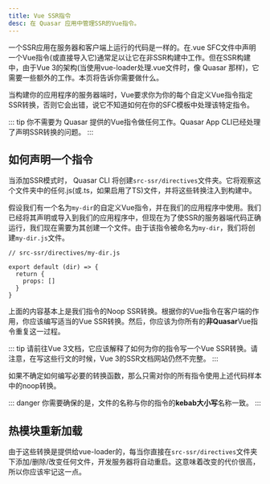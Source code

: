 ```yaml
---
title: Vue SSR指令
desc: 在 Quasar 应用中管理SSR的Vue指令。
---
```


一个SSR应用在服务器和客户端上运行的代码是一样的。在.vue SFC文件中声明一个Vue指令(或直接导入它)通常足以让它在非SSR构建中工作。但在SSR构建中，由于Vue 3的架构(当使用vue-loader处理.vue文件时，像 Quasar 那样)，它需要一些额外的工作。本页将告诉你需要做什么。

当构建你的应用程序的服务器端时，Vue要求你为你的每个自定义Vue指令指定SSR转换，否则它会出错，说它不知道如何在你的SFC模板中处理该特定指令。

::: tip
你不需要为 Quasar 提供的Vue指令做任何工作。Quasar App CLI已经处理了声明SSR转换的问题。
:::

## 如何声明一个指令

当添加SSR模式时， Quasar CLI 将创建`src-ssr/directives`文件夹。它将观察这个文件夹中的任何.js(或.ts，如果启用了TS)文件，并将这些转换注入到构建中。

假设我们有一个名为`my-dir`的自定义Vue指令，并在我们的应用程序中使用。我们已经将其声明或导入到我们的应用程序中，但现在为了使SSR的服务器端代码正确运行，我们现在需要为其创建一个文件。由于该指令被命名为`my-dir`，我们将创建`my-dir.js`文件。

```
// src-ssr/directives/my-dir.js

export default (dir) => {
  return {
    props: []
  }
}
```

上面的内容基本上是我们指令的Noop SSR转换。根据你的Vue指令在客户端的作用，你应该编写适当的Vue SSR转换。然后，你应该为你所有的**非Quasar**Vue指令重复这一过程。

::: tip
请前往Vue 3文档，它应该解释了如何为你的指令写一个Vue SSR转换。请注意，在写这些行文的时候，Vue 3的SSR文档网站仍然不完整。
:::

如果不确定如何编写必要的转换函数，那么只需对你的所有指令使用上述代码样本中的noop转换。

::: danger
你需要确保的是，文件的名称与你的指令的**kebab大小写**名称一致。
:::

## 热模块重新加载

由于这些转换是提供给vue-loader的，每当你直接在`src-ssr/directives`文件夹下添加/删除/改变任何文件，开发服务器将自动重启。这意味着改变的代价很高，所以你应该牢记这一点。
